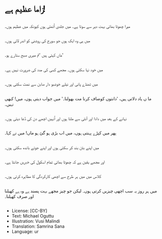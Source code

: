# زاما عظیم ہے!

##
میرا چھوٹا بھائی بہت دیر سے سوتا ہے۔ میں جلدی اُٹھتی ہوں کیونکہ میں عظیم ہوں۔

##
میں ہی وہ ایک ہوں جو سورج کی روشنی کو اندر لاتی ہوں۔

##
ماں کہتی ہیں 'تم میری صبح ستارے ہو۔'

##
میں خود نہا سکتی ہوں۔ مجھے کسی کی مدد کی ضرورت نہیں ہے۔

##
میں ٹھنڈے پانی اور نیلے خوشبو دار صابن سے نمٹ سکتی ہوں۔

##
ما ں یاد دلاتی ہیں، 'دانتوں کوصاف کرنا مت بھولنا۔' میں جواب دیتی ہوں، میں! کبھی نہیں۔

##
نہانے کے بعد میں دادا اور آنٹی سے ملتا ہوں اور اُنہیں اچھے دن کی دُعا دیتی ہوں۔

##
پھر میں کپڑے پہنتی ہوں، میں اب بڑی ہو گئ ہو ماں! میں نے کہا۔

##
میں اپنے بٹن بند کر سکتی ہوں اور اپنے جوتے باندھ سکتی ہوں۔

##
اور مجھے یقین ہے کہ چھوٹا بھائی تمام اسکول کی خبریں جانتا ہے۔

##
کلاس میں میں ہر طرح سے اچھی کارکردگی کا مظاہرہ کرتی ہوں۔

##
میں ہر روز یہ سب اچھی چیزیں کرتی ہوں۔ لیکن جو چیز مجھے بہت پسند ہے وہ ہے کھیلنا اور صرف کھیلنا۔

##
* License: [CC-BY]
* Text: Michael Oguttu
* Illustration: Vusi Malindi
* Translation: Samrina Sana
* Language: ur
